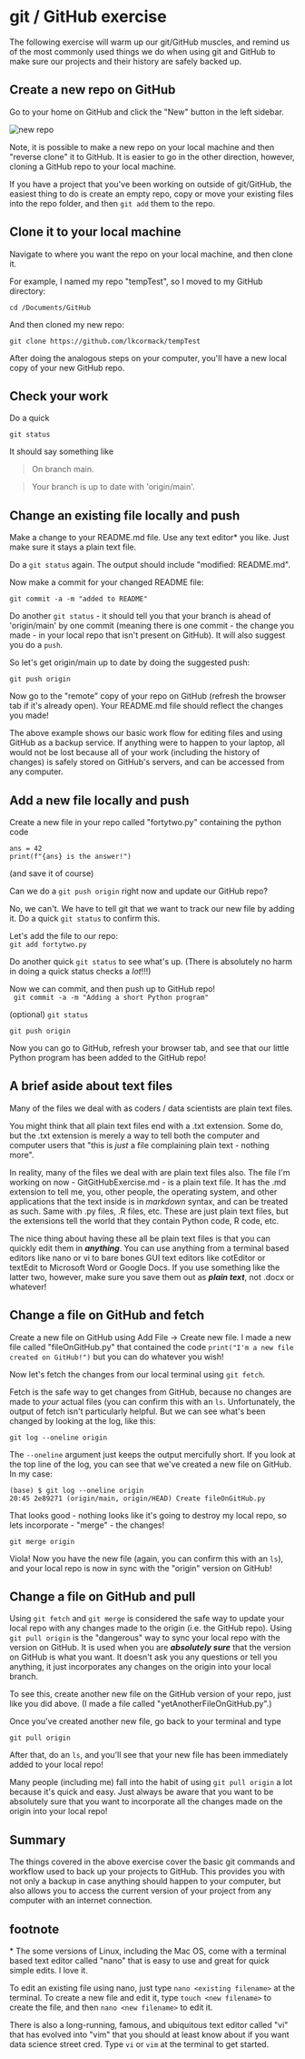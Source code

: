 # git / GitHub exercise

The following exercise will warm up our git/GitHub muscles, and remind us of the most commonly used things we do when using git and GitHub to make sure our projects and their history are safely backed up.

## Create a new repo on GitHub
Go to your home on GitHub and click the "New" button in the left sidebar.

![new repo](images/NewRepoButton.png)

Note, it is possible to make a new repo on your local machine and then "reverse clone" it to GitHub. It is easier to go in the other direction, however, cloning a GitHub repo to your local machine.

If you have a project that you've been working on outside of git/GitHub, the easiest thing to do is create an empty repo, copy or move your existing files into the repo folder, and then `git add` them to the repo.

## Clone it to your local machine 

Navigate to where you want the repo on your local machine, and then clone it.

For example, I named my repo "tempTest", so I moved to my GitHub directory:

`cd /Documents/GitHub`

And then cloned my new repo:

`git clone https://github.com/lkcormack/tempTest`

After doing the analogous steps on your computer, you'll have a new local copy of your new GitHub repo.

## Check your work

Do a quick 

`git status`

It should say something like 

> On branch main. 

> Your branch is up to date with 'origin/main'.

## Change an existing file locally and push
Make a change to your README.md file. Use any text editor\* you like. Just make sure it stays a plain text file.

Do a `git status` again. The output should include "modified: README.md".

Now make a commit for your changed README file:

`git commit -a -m "added to README"`

Do another `git status` - it should tell you that your branch is ahead of 'origin/main' by one commit (meaning there is one commit - the change you made - in your local repo that isn't present on GitHub). It will also suggest you do a `push`.

So let's get origin/main up to date by doing the suggested push:

`git push origin`

Now go to the "remote" copy of your repo on GitHub (refresh the browser tab if it's already open). Your README.md file should reflect the changes you made!

The above example shows our basic work flow for editing files and using GitHub as a backup service. If anything were to happen to your laptop, all  would not be lost because all of your work (including the history of changes) is safely stored on GitHub's servers, and can be accessed from any computer.

## Add a new file locally and push
Create a new file in your repo called "fortytwo.py" containing the python code
```
ans = 42
print(f"{ans} is the answer!")
```
(and save it of course)

Can we do a `git push origin` right now and update our GitHub repo?     


 No, we can't. We have to tell git that we want to track our new file by adding it. Do a quick `git status` to confirm this.

Let's add the file to our repo:  
`git add fortytwo.py`

Do another quick `git status` to see what's up. (There is absolutely no harm in doing a quick status checks a *lot*!!!)

Now we can commit, and then push up to GitHub repo!  
` git commit -a -m "Adding a short Python program"`

(optional) `git status`

`git push origin`

Now you can go to GitHub, refresh your browser tab, and see that our little Python program has been added to the GitHub repo!

## A brief aside about text files
Many of the files we deal with as coders / data scientists are plain text files. 

You might think that all plain text files end with a .txt extension. Some do, but the .txt extension is merely a way to tell both the computer and computer users that "this is *just* a file complaining plain text - nothing more". 

In reality, many of the files we deal with are plain text files also. The file I'm working on now - GitGitHubExercise.md - is a plain text file. It has the .md extension to tell me, you, other people, the operating system, and other applications that the text inside is in *markdown* syntax, and can be treated as such. Same with .py files, .R files, etc. These are just plain text files, but the extensions tell the world that they contain Python code, R code, etc.

The nice thing about having these all be plain text files is that you can quickly edit them in ***anything***. You can use anything from a terminal based editors like nano or vi to bare bones GUI text editors like cotEditor or textEdit to Microsoft Word or Google Docs. If you use something like the latter two, however, make sure you save them out as ***plain text***, not .docx or whatever!


## Change a file on GitHub and fetch
Create a new file on GitHub using Add File -> Create new file. I made a new file called "fileOnGitHub.py" that contained the code `print("I'm a new file created on GitHub!")` but you can do whatever you wish!

Now let's fetch the changes from our local terminal using `git fetch`.

Fetch is the safe way to get changes from GitHub, because no changes are made to *your* actual files (you can confirm this with an `ls`. Unfortunately, the output of fetch isn't particularly helpful. But we can see what's been changed by looking at the log, like this:

`git log --oneline origin `

The `--oneline` argument just keeps the output mercifully short. If you look at the top line of the log, you can see that we've created a new file on GitHub. In my case:

`(base) $ git log --oneline origin                                         20:45
2e89271 (origin/main, origin/HEAD) Create fileOnGitHub.py`

That looks good - nothing looks like it's going to destroy my local repo, so lets incorporate - "merge" - the changes!

`git merge origin`

Viola! Now you have the new file (again, you can confirm this with an `ls`), and your local repo is now in sync with the "origin" version on GitHub!


## Change a file on GitHub and pull
Using `git fetch` and `git merge` is considered the safe way to update your local repo with any changes made to the origin (i.e. the GitHub repo). Using `git pull origin` is the "dangerous" way to sync your local repo with the version on GitHub. It is used when you are ***absolutely sure*** that the version on GitHub is what you want. It doesn't ask you any questions or tell you anything, it just incorporates any changes on the origin into your local branch.

To see this, create another new file on the GitHub version of your repo, just like you did above. (I made a file called "yetAnotherFileOnGitHub.py".)

Once you've created another new file, go back to your terminal and type   

`git pull origin`

After that, do an `ls`, and you'll see that your new file has been immediately added to your local repo!

Many people (including me) fall into the habit of using `git pull origin` a lot because it's quick and easy. Just always be aware that you want to be absolutely sure that you want to incorporate all the changes made on the origin into your local repo!

## Summary
The things covered in the above exercise cover the basic git commands and workflow used to back up your projects to GitHub. This provides you with not only a backup in case anything should happen to your computer, but also allows you to access the current version of your project from any computer with an internet connection.

## footnote
\* The some versions of Linux, including the Mac OS, come with a terminal based text editor called "nano" that is easy to use and great for quick simple edits. I love it.   

To edit an existing file using nano, just type `nano <existing filename>` at the terminal. To create a new file and edit it, type `touch <new filename>` to create the file, and then `nano <new filename>` to edit it.  

There is also a long-running, famous, and ubiquitous text editor called "vi" that has evolved into "vim" that you should at least know about if you want data science street cred. Type `vi` or `vim` at the terminal to get started.